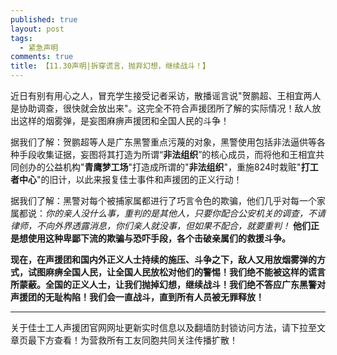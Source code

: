 ```yaml
---
published: true
layout: post
tags:
  - 紧急声明
comments: true
title: 【11.30声明|拆穿谎言，抛弃幻想，继续战斗！】
---
```


近日有别有用心之人，冒充学生接受记者采访，散播谣言说"贺鹏超、王相宜两人是协助调查，很快就会放出来"。这完全不符合声援团所了解的实际情况！敌人放出这样的烟雾弹，是妄图麻痹声援团和全国人民的斗争！

据我们了解：贺鹏超等人是广东黑警重点污蔑的对象，黑警使用包括非法逼供等各种手段收集证据，妄图将其打造为所谓“**非法组织**”的核心成员，而将他和王相宜共同创办的公益机构"**青鹰梦工场**"打造成所谓的"**非法组织**"，重施824时栽赃"**打工者中心**"的旧计，以此来报复佳士事件和声援团的正义行动！

据我们了解：黑警对每个被捕家属都进行了巧言令色的欺骗，他们几乎对每一个家属都说：*你的亲人没什么事，重判的是其他人，只要你配合公安机关的调查，不请律师，不向外界透露消息，你们亲人就没事，但如果不配合，就要重判！* **他们正是想使用这种卑鄙下流的欺骗与恐吓手段，各个击破亲属们的救援斗争。**

**现在，在声援团和国内外正义人士持续的施压、斗争之下，敌人又用放烟雾弹的方式，试图麻痹全国人民，让全国人民放松对他们的警惕！我们绝不能被这样的谎言所蒙蔽。全国的正义人士，让我们抛掉幻想，继续战斗！我们绝不答应广东黑警对声援团的无耻构陷！我们会一直战斗，直到所有人员被无罪释放！**

---
关于佳士工人声援团官网网址更新实时信息以及翻墙防封锁访问方法，请下拉至文章页最下方查看！为营救所有工友同胞共同关注传播扩散！
